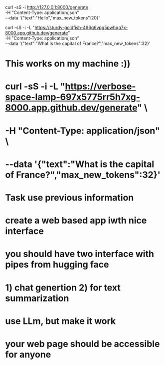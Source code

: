 
 curl -sS -i http://127.0.0.1:8000/generate \
   -H "Content-Type: application/json" \
   --data '{"text":"Hello","max_new_tokens":20}'

 curl -sS -i -L "https://sturdy-goldfish-496q6vpg5pwhqq7x-8000.app.github.dev/generate" \
   -H "Content-Type: application/json" \
   --data '{"text":"What is the capital of France?","max_new_tokens":32}'


# This works on my machine :))
# curl -sS -i -L "https://verbose-space-lamp-697x5775rr5h7xg-8000.app.github.dev/generate" \
#   -H "Content-Type: application/json" \
#   --data '{"text":"What is the capital of France?","max_new_tokens":32}'

# Task use previous information 
# create a web based app iwth nice interface
# you should have two interface with pipes from hugging face
# 1) chat genertion 2) for text summarization

# use LLm, but make it work 
# your web page should be accessible for anyone 

